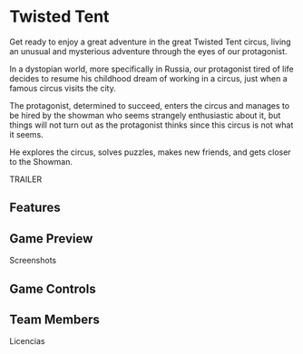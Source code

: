 # Twisted Tent

Get ready to enjoy a great adventure in the great Twisted Tent circus, living an unusual and mysterious adventure through the eyes of our protagonist.

In a dystopian world, more specifically in Russia, our protagonist tired of life decides to resume his childhood dream of working in a circus, just when a famous circus visits the city.

The protagonist, determined to succeed, enters the circus and manages to be hired by the showman who seems strangely enthusiastic about it, but things will not turn out as the protagonist thinks since this circus is not what it seems.

He explores the circus, solves puzzles, makes new friends, and gets closer to the Showman.

TRAILER

## Features

## Game Preview

Screenshots

## Game Controls

## Team Members


Licencias
